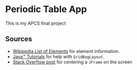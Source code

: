 # Periodic Table App

This is my APCS final project

## Sources
* [Wikipedia List of Elements](https://en.wikipedia.org/wiki/Chemical_element) for element information.
* [Java™ Tutorials](https://docs.oracle.com/javase/tutorial/uiswing/layout/gridbag.html) for help with `GridBagLayout`.
* [Stack Overflow post](https://stackoverflow.com/a/2442614/13335308) for centering a `JFrame` on the screen 